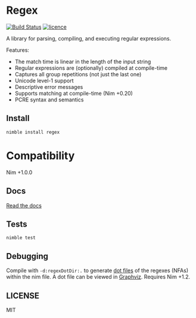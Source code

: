 # Regex

[![Build Status](https://img.shields.io/github/workflow/status/nitely/nim-regex/CI/master?style=flat-square)](https://github.com/nitely/nim-regex/actions?query=workflow%3ACI)
[![licence](https://img.shields.io/github/license/nitely/nim-regex.svg?style=flat-square)](https://raw.githubusercontent.com/nitely/nim-regex/master/LICENSE)

A library for parsing, compiling, and executing regular expressions.

Features:

* The match time is linear in the length of the input string
* Regular expressions are (optionally) compiled at compile-time
* Captures all group repetitions (not just the last one)
* Unicode level-1 support
* Descriptive error messages
* Supports matching at compile-time (Nim +0.20)
* PCRE syntax and semantics

## Install

```
nimble install regex
```

# Compatibility

Nim +1.0.0

## Docs

[Read the docs](https://nitely.github.io/nim-regex/)

## Tests

```
nimble test
```

## Debugging

Compile with `-d:regexDotDir:.` to generate [dot files](https://en.wikipedia.org/wiki/DOT_(graph_description_language)) of the regexes (NFAs) within the nim file. A dot file can be viewed in [Graphviz](https://dreampuf.github.io/GraphvizOnline/). Requires Nim +1.2.

## LICENSE

MIT
